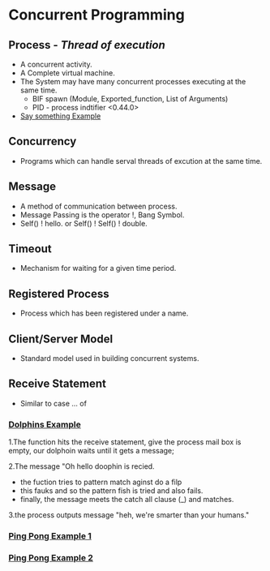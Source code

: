 # Concurrent Programming

## Process - _Thread of execution_ 
* A concurrent activity. 
* A Complete virtual machine. 
* The System may have many concurrent processes executing at the same time.
  * BIF spawn (Module, Exported_function, List of Arguments) 
  * PID - process indtifier <0.44.0>
* [Say something Example](https://github.com/weihuang023/Erlang-Projects/edit/master/tut14.erl)

## Concurrency 
* Programs which can handle serval threads of excution at the same time.

## Message
* A method of communication between process.
* Message Passing is the operator !, Bang Symbol. 
* Self() ! hello. or Self() ! Self() ! double. 

## Timeout 
* Mechanism for waiting for a given time period.

## Registered Process 
* Process which has been registered under a name.

## Client/Server Model 
* Standard model used in building concurrent systems.

## Receive Statement 
* Similar to case ... of

### [Dolphins Example](https://github.com/weihuang023/Erlang-Projects/blob/master/dolphins.erl)

1.The function hits the receive statement, give the process mail box is empty, our dolphoin waits until it gets a message;

2.The message "Oh hello doophin is recied.
   * the fuction tries to pattern match aginst do a filp
   * this fauks and so the pattern fish is tried and also fails.
   * finally, the message meets the catch all clause (_) and matches.

3.the process outputs message "heh, we're smarter than your humans."

### [Ping Pong Example 1](https://github.com/weihuang023/Erlang-Projects/blob/master/tut15.erl)

### [Ping Pong Example 2](https://github.com/weihuang023/Erlang-Projects/blob/master/tut16.erl)


